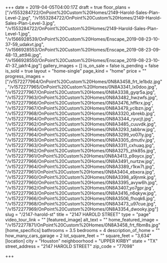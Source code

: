 +++
date = 2019-04-05T04:00:17Z
draft = true
floor_plans = ["/v1553284722/OnPoint%20Custom%20Homes/2149-Harold-Sales-Plan-Level-2.jpg", "/v1553284722/OnPoint%20Custom%20Homes/2149-Harold-Sales-Plan-Level-3.jpg", "/v1553284722/OnPoint%20Custom%20Homes/2149-Harold-Sales-Plan-Level-1.jpg", "/v1566928539/OnPoint%20Custom%20Homes/Enscape_2019-08-23-10-37-59_udakvt.jpg", "/v1566928553/OnPoint%20Custom%20Homes/Enscape_2019-08-23-09-48-13_att94i.jpg", "/v1566928550/OnPoint%20Custom%20Homes/Enscape_2019-08-23-10-41-37_jakfr4.jpg"]
gallery_images = []
is_on_sale = false
is_pending = false
is_sold = true
layout = "home-single"
page_kind = "home"
price = ""
progress_images = ["/v1572277964/OnPoint%20Custom%20Homes/0N8A3458_frt_le1bdz.jpg", "/v1572277965/OnPoint%20Custom%20Homes/0N8A3341_lx0doo.jpg", "/v1572277967/OnPoint%20Custom%20Homes/0N8A3338_gyqr5a.jpg", "/v1572277963/OnPoint%20Custom%20Homes/0N8A3482_hwzwfs.jpg", "/v1572277966/OnPoint%20Custom%20Homes/0N8A3476_hffkrx.jpg", "/v1572277967/OnPoint%20Custom%20Homes/0N8A3479_yclbzn.jpg", "/v1572277968/OnPoint%20Custom%20Homes/0N8A3320_xbrekb.jpg", "/v1572277964/OnPoint%20Custom%20Homes/0N8A3344_ryucjt.jpg", "/v1572277962/OnPoint%20Custom%20Homes/0N8A3485_cuuvdk.jpg", "/v1572277964/OnPoint%20Custom%20Homes/0N8A3293_tabbrw.jpg", "/v1572277964/OnPoint%20Custom%20Homes/0N8A3299_vo07ly.jpg", "/v1572277963/OnPoint%20Custom%20Homes/0N8A3305_dmutlv.jpg", "/v1572277963/OnPoint%20Custom%20Homes/0N8A3311_cxhuaq.jpg", "/v1572277962/OnPoint%20Custom%20Homes/0N8A3275_zhk85s.jpg", "/v1572277961/OnPoint%20Custom%20Homes/0N8A3413_p9oycx.jpg", "/v1572277966/OnPoint%20Custom%20Homes/0N8A3491_nurtzw.jpg", "/v1572277964/OnPoint%20Custom%20Homes/0N8A3389_r1kw7t.jpg", "/v1572277961/OnPoint%20Custom%20Homes/0N8A3404_ebxora.jpg", "/v1572277960/OnPoint%20Custom%20Homes/0N8A3398_a9jnmk.jpg", "/v1572277960/OnPoint%20Custom%20Homes/0N8A3395_avyw6h.jpg", "/v1572277962/OnPoint%20Custom%20Homes/0N8A3407_yo7gpr.jpg", "/v1572277963/OnPoint%20Custom%20Homes/0N8A3416_n6qkyw.jpg", "/v1572277966/OnPoint%20Custom%20Homes/0N8A3506_fhoqk6.jpg", "/v1572277968/OnPoint%20Custom%20Homes/0N8A3473_u97cue.jpg", "/v1572277969/OnPoint%20Custom%20Homes/0N8A3354_dwooky.jpg"]
slug = "/2147-harold-st"
title = "2147 HAROLD STREET"
type = "page"
video_tour_link = ""
[featured_image]
alt_text = ""
home_featured_image = "/v1572277871/OnPoint%20Custom%20Homes/0N8A3458_frt_flbm8s.jpg"
[home_specifics]
bathrooms = 3.5
bedrooms = 4
description_of_home = ""
how_many_cars_garage = 2
lot_square_feet = ""
square_feet = "3,634"
[location]
city = "Houston"
neighboorhood = "UPPER KIRBY"
state = "TX"
street_address = "2147 HAROLD STREET"
zip_code = "77098"

+++
